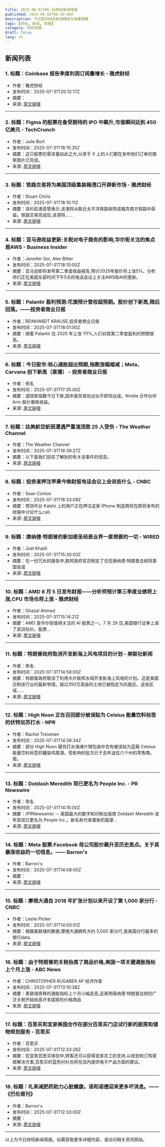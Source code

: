 ```yaml
---
title: 2025-08-02T06:16财经新闻简报
published: 2025-08-02T06:16:00Z
description: 今日国内财经新闻精选与简要摘要
tags: [财经, 新闻, 简报]
category: 财经简报
draft: false
lang: zh
---
```


## 新闻列表

### 1. 标题：Coinbase 报告季度利润订阅量增长 - 雅虎财经
- 作者：雅虎财经
- 发布时间：2025-07-31T20:12:17Z
- 摘要：
- 来源: [原文链接](https://finance.yahoo.com/news/coinbase-reports-rise-quarterly-profit-201217657.html)

---

### 2. 标题：Figma 的股票在备受期待的 IPO 中飙升,市值瞬间达到 450 亿美元 - TechCrunch
- 作者：Julie Bort
- 发布时间：2025-07-31T18:15:35Z
- 摘要：这只股票的需求量如此之大,以至于 X 上的人们都在发布他们订单的搞笑图片已完成。
- 来源: [原文链接](https://techcrunch.com/2025/07/31/figmas-stock-soars-in-its-highly-anticipated-ipo-market-cap-instantly-hits-45b/)

---

### 3. 标题：铁路交易将为美国顶级集装箱港口开辟新市场 - 雅虎财经
- 作者：Stuart Chirls
- 发布时间：2025-07-31T18:10:11Z
- 摘要：洛杉矶港高管表示,该港将从联合太平洋铁路收购诺福克南方铁路中获益。铁路交易完成后,该港将……
- 来源: [原文链接](https://finance.yahoo.com/news/rail-deal-open-markets-top-181011424.html)

---

### 4. 标题：亚马逊收益更新:关税对电子商务的影响,华尔街关注的焦点是AWS - Business Insider
- 作者：Jennifer Sor, Alex Bitter
- 发布时间：2025-07-31T18:10:00Z
- 摘要：亚马逊即将发布第二季度收益报告,预计2025年股价将上涨5%。分析师们正在美国东部时间下午5点的电话会议上关注AWS和AI的更新。
- 来源: [原文链接](https://www.businessinsider.com/amazon-q2-earnings-updates-aws-prime-day-amzn-stock-price-2025-7)

---

### 5. 标题：Palantir 盈利预测:花旗预计营收超预期。股价创下新高,随后回落。——投资者商业日报
- 作者：REINHARDT KRAUSE,投资者商业日报
- 发布时间：2025-07-31T18:01:00Z
- 摘要：随着 Palantir 在 2025 年上涨 111%,人们对其第二季度盈利的预期很高。
- 来源: [原文链接](https://www.investors.com/news/technology/palantir-stock-palantir-earnings-preview-citi-analyst/)

---

### 6. 标题：今日股市:核心通胀超出预期,指数涨幅缩减；Meta、Carvana 创下新高（直播） - 投资者商业日报
- 作者：佚名
- 发布时间：2025-07-31T17:35:00Z
- 摘要：道琼斯指数今日下跌,因中美贸易协议似乎即将达成。Nvidia 合作伙伴 Arm 股价暴跌收益。
- 来源: [原文链接](https://www.investors.com/market-trend/stock-market-today/dow-jones-sp500-nasdaq-china-trade-deal-trump-inflation-data-meta-microsoft-msft/)

---

### 7. 标题：达美航空航班遭遇严重湍流致 25 人受伤 - The Weather Channel
- 作者：The Weather Channel
- 发布时间：2025-07-31T16:39:27Z
- 摘要：以下是我们目前了解到的有关该事件的信息。
- 来源: [原文链接](https://weather.com/news/news/2025-07-31-delta-air-lines-turbulence-salt-lake-amsterdam)

---

### 8. 标题：投资者押注苹果今晚财报电话会议上会说些什么 - CNBC
- 作者：Sean Conlon
- 发布时间：2025-07-31T16:33:09Z
- 摘要：预测平台 Kalshi 上的用户正在押注这家 iPhone 制造商将在即将发布的财报中讨论什么call.
- 来源: [原文链接](https://www.cnbc.com/2025/07/31/you-can-bet-on-the-words-that-will-be-said-on-apples-earnings-call.html)

---

### 9. 标题：唐纳德·特朗普的新加密圣经是业界一直想要的一切 - WIRED
- 作者：Joel Khalili
- 发布时间：2025-07-31T15:30:03Z
- 摘要：在一份冗长的报告中,联邦政府官员制定了兑现唐纳德·特朗普总统将美国变成
- 来源: [原文链接](https://www.wired.com/story/donald-trumps-new-crypto-bible-is-everything-the-industry-ever-wanted/)

---

### 10. 标题：AMD 8 月 5 日发布财报——分析师预计第三季度业绩将上涨,CPU 市场也将上涨 - 雅虎财经
- 作者：Ghazal Ahmed
- 发布时间：2025-07-31T15:14:21Z
- 摘要：AMD 是华尔街值得关注的 AI 股票之一。7 月 29 日,美国银行证券上调了其目标价。股票...
- 来源: [原文链接](https://finance.yahoo.com/news/amd-reports-august-5-analyst-151421941.html)

---

### 11. 标题：特朗普政府取消开发新海上风电项目的计划 - 美联社新闻
- 作者：佚名
- 发布时间：2025-07-31T14:58:00Z
- 摘要：特朗普政府取消了利用大片联邦水域开发新海上风电的计划。这是美国压制该行业的最新举措。超过350万英亩的土地已被指定为风能区。这些区域……
- 来源: [原文链接](https://apnews.com/article/trump-wind-permitting-offshore-7a05dff77ba92e4a7761604583a6d208)

---

### 12. 标题：High Noon 正在召回部分被误贴为 Celsius 能量饮料标签的伏特加苏打水 - NPR
- 作者：Rachel Treisman
- 发布时间：2025-07-31T14:36:34Z
- 摘要：部分 High Noon 硬苏打水海滩什锦包装中含有被误贴为蓝莓 Celsius 能量饮料标签的罐装鸡尾酒。受影响的批次已于去年送往六个州的零售商。周。
- 来源: [原文链接](https://www.npr.org/2025/07/31/nx-s1-5486730/high-noon-celsius-recall)

---

### 13. 标题：Dotdash Meredith 现已更名为 People Inc. - PR Newswire
- 作者：佚名
- 发布时间：2025-07-31T14:15:00Z
- 摘要：/PRNewswire/ -- 美国最大的数字和印刷出版商 Dotdash Meredith 宣布其现已更名为 People Inc.。新名称代表着新的篇章...
- 来源: [原文链接](https://www.prnewswire.com/news-releases/dotdash-meredith-is-now-people-inc-302518654.html)

---

### 14. 标题：Meta 股票:Facebook 母公司股价飙升至历史高点。关于其暴涨收益的一切信息。—— Barron&#39;s
- 作者：Barron&#39;s
- 发布时间：2025-07-31T14:08:00Z
- 摘要：
- 来源: [原文链接](https://www.barrons.com/articles/facebook-instagram-meta-stock-price-earnings-2d9e3b80)

---

### 15. 标题：摩根大通自 2018 年扩张计划以来开设了第 1,000 家分行 - CNBC
- 作者：Leslie Picker
- 发布时间：2025-07-31T14:00:01Z
- 摘要：根据美联储的数据,摩根大通拥有大约 5,000 家分行,是美国分行最多的银行data.
- 来源: [原文链接](https://www.cnbc.com/2025/07/31/jpmorgan-1000th-branch-opening-expansion-plans.html)

---

### 16. 标题：由于特朗普的关税抬高了商品价格,美国一项关键通胀指标上个月上涨 - ABC News
- 作者：CHRISTOPHER RUGABER AP 经济作家
- 发布时间：2025-07-31T13:10:38Z
- 摘要：美联储青睐的通胀指标上个月小幅走高,这表明唐纳德·特朗普总统的广泛关税开始抬高许多国家的价格商品
- 来源: [原文链接](https://abcnews.go.com/Business/wireStory/key-us-inflation-gauge-rose-month-trumps-tariffs-124241068)

---

### 17. 标题：百思买和宜家美国合作在部分百思买门店试行新的厨房和储物规划服务 - 百思买
- 作者：百思买
- 发布时间：2025-07-31T12:33:28Z
- 摘要：在宜家百思买体验中,顾客还可以获得宜家员工的支持,以规划和订购家居解决方案,百思买的蓝色衬衫也将在店内提供电子产品方面的建议。
- 来源: [原文链接](https://corporate.bestbuy.com/2025/best-buy-ikea-partner/)

---

### 18. 标题：礼来减肥药助力心脏健康。诺和诺德迎来更多坏消息。——《巴伦周刊》
- 作者：Barron&#39;s
- 发布时间：2025-07-31T12:33:00Z
- 摘要：
- 来源: [原文链接](https://www.barrons.com/articles/elli-lilly-mounjaro-cardio-novo-nordisk-c375820f)

---


以上为今日财经新闻简报。如需获取更多详细内容，请访问相关资讯网站。